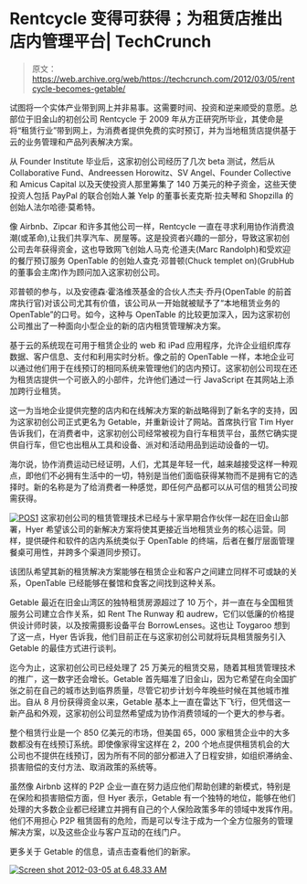 # Rentcycle 变得可获得；为租赁店推出店内管理平台| TechCrunch

> 原文：<https://web.archive.org/web/https://techcrunch.com/2012/03/05/rentcycle-becomes-getable/>

试图将一个实体产业带到网上并非易事。这需要时间、投资和逆来顺受的意愿。总部位于旧金山的初创公司 Rentcycle 于 2009 年从方正研究所毕业，其使命是将“租赁行业”带到网上，为消费者提供免费的实时预订，并为当地租赁店提供基于云的业务管理和产品列表解决方案。

从 Founder Institute 毕业后，这家初创公司经历了几次 beta 测试，然后从 Collaborative Fund、Andreessen Horowitz、SV Angel、Founder Collective 和 Amicus Capital 以及天使投资人那里筹集了 140 万美元的种子资金，这些天使投资人包括 PayPal 的联合创始人兼 Yelp 的董事长麦克斯·拉夫琴和 Shopzilla 的创始人法尔哈德·莫希特。

像 Airbnb、Zipcar 和许多其他公司一样，Rentcycle 一直在寻求利用协作消费浪潮(或革命),让我们共享汽车、房屋等。这是投资者兴趣的一部分，导致这家初创公司去年获得资金，这也导致网飞创始人马克·伦道夫(Marc Randolph)和受欢迎的餐厅预订服务 OpenTable 的创始人查克·邓普顿(Chuck templet on)(GrubHub 的董事会主席)作为顾问加入这家初创公司。

邓普顿的参与，以及安德森·霍洛维茨基金的合伙人杰夫·乔丹(OpenTable 的前首席执行官)对该公司尤其有价值，该公司从一开始就被赋予了“本地租赁业务的 OpenTable”的口号。如今，这种与 OpenTable 的比较更加深入，因为这家初创公司推出了一种面向小型企业的新的店内租赁管理解决方案。

基于云的系统现在可用于租赁企业的 web 和 iPad 应用程序，允许企业组织库存数据、客户信息、支付和利用实时分析。像之前的 OpenTable 一样，本地企业可以通过他们用于在线预订的相同系统来管理他们的店内预订。这家初创公司现在还为租赁店提供一个可嵌入的小部件，允许他们通过一行 JavaScript 在其网站上添加跨行业租赁。

这一为当地企业提供完整的店内和在线解决方案的新战略得到了新名字的支持，因为这家初创公司正式更名为 Getable，并重新设计了网站。首席执行官 Tim Hyer 告诉我们，在消费者中，这家初创公司经常被视为自行车租赁平台，虽然它确实提供自行车，但它也出租从工具和设备、派对和活动用品到运动设备的一切。

海尔说，协作消费运动已经证明，人们，尤其是年轻一代，越来越接受这样一种观点，即他们不必拥有生活中的一切，特别是当他们面临获得某物而不是拥有它的选择时。新的名称是为了给消费者一种感觉，即任何产品都可以从可信的租赁公司按需获得。

[![](img/81007c69f65467aa0963c9ac1628d1ae.png "POS1")](https://web.archive.org/web/20230403072007/https://techcrunch.com/wp-content/uploads/2012/03/pos1.png) 这家初创公司的租赁管理技术已经与十家早期合作伙伴一起在旧金山部署，Hyer 希望该公司的新解决方案将使其更接近当地租赁业务的核心运营。同样，提供硬件和软件的店内系统类似于 OpenTable 的终端，后者在餐厅层面管理餐桌可用性，并跨多个渠道同步预订。

该团队希望其新的租赁解决方案能够在租赁企业和客户之间建立同样不可或缺的关系，OpenTable 已经能够在餐馆和食客之间找到这种关系。

Getable 最近在旧金山湾区的独特租赁房源超过了 10 万个，并一直在与全国租赁服务公司建立合作关系，如 Rent The Runway 和 audrew，它们以低廉的价格提供设计师时装，以及按需摄影设备平台 BorrowLenses。这也让 Toygaroo 想到了这一点，Hyer 告诉我，他们目前正在与这家初创公司就将玩具租赁服务引入 Getable 的最佳方式进行谈判。

迄今为止，这家初创公司已经处理了 25 万美元的租赁交易，随着其租赁管理技术的推广，这一数字还会增长。Getable 首先瞄准了旧金山，因为它希望在向全国扩张之前在自己的城市达到临界质量，尽管它初步计划今年晚些时候在其他城市推出。自从 8 月份获得资金以来，Getable 基本上一直在雷达下飞行，但凭借这一新产品和外观，这家初创公司显然希望成为协作消费领域的一个更大的参与者。

整个租赁行业是一个 850 亿美元的市场，但美国 65，000 家租赁企业中的大多数都没有在线预订系统。即使像家得宝这样在 2，200 个地点提供租赁机会的大公司也不提供在线预订，因为所有不同的部分都进入了日程安排，如组织滞纳金、损害赔偿的支付方法、取消政策的系统等。

虽然像 Airbnb 这样的 P2P 企业一直在努力适应他们帮助创建的新模式，特别是在保险和损害赔偿方面，但 Hyer 表示，Getable 有一个独特的地位，能够在他们处理的大多数企业都已经建立并拥有自己的个人保险政策多年的领域中发挥作用。他们不用担心 P2P 租赁固有的危险，而是可以专注于成为一个全方位服务的管理解决方案，以及这些企业与客户互动的在线门户。

更多关于 Getable 的信息，请点击查看他们的新家。

[![](img/28b125031b35c39a3e9901faba01fcf5.png "Screen shot 2012-03-05 at 6.48.33 AM")](https://web.archive.org/web/20230403072007/https://techcrunch.com/wp-content/uploads/2012/03/screen-shot-2012-03-05-at-6-48-33-am.png)